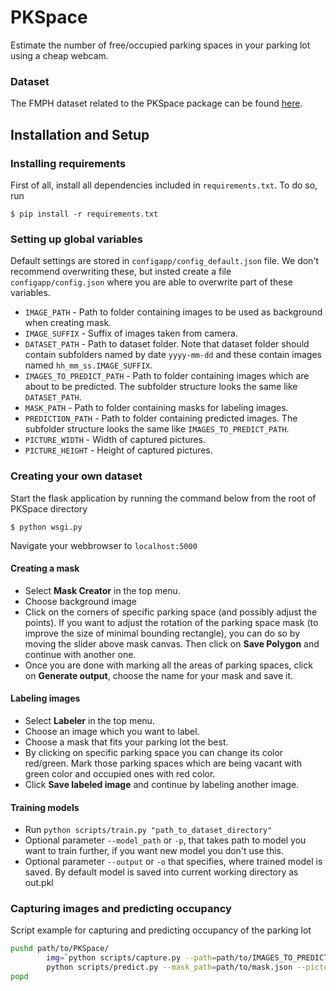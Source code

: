 # PKSpace
Estimate the number of free/occupied parking spaces in your parking lot using a cheap webcam.

### Dataset

The FMPH dataset related to the PKSpace package can be found
[here](https://zenodo.org/record/572368).

## Installation and Setup

### Installing requirements
First of all, install all dependencies included in `requirements.txt`. To do so,
run

`$ pip install -r requirements.txt`

### Setting up global variables

Default settings are stored in `configapp/config_default.json` file. We don't
recommend overwriting these, but insted create a file `configapp/config.json`
where you are able to overwrite part of these variables. 

* `IMAGE_PATH` - Path to folder containing images to be used as background when creating mask.
* `IMAGE_SUFFIX` - Suffix of images taken from camera.
* `DATASET_PATH` - Path to dataset folder. Note that dataset folder should contain subfolders named by date `yyyy-mm-dd` and these contain images named `hh_mm_ss.IMAGE_SUFFIX`.
* `IMAGES_TO_PREDICT_PATH` - Path to folder containing images which are about to be predicted. The subfolder structure looks the same like `DATASET_PATH`.
* `MASK_PATH` - Path to folder containing masks for labeling images.
* `PREDICTION_PATH` - Path to folder containing predicted images. The subfolder structure looks the same like `IMAGES_TO_PREDICT_PATH`.
* `PICTURE_WIDTH` - Width of captured pictures.
* `PICTURE_HEIGHT` - Height of captured pictures.

### Creating your own dataset

Start the flask application by running the command below from the root of PKSpace directory

`$ python wsgi.py`

Navigate your webbrowser to `localhost:5000`

#### Creating a mask

* Select **Mask Creator** in the top menu.
* Choose background image
* Click on the corners of specific parking space (and possibly adjust the points).
  If you want to adjust the rotation of the parking space mask (to improve the size of minimal bounding rectangle), you can do so by moving the slider above mask canvas.
  Then click on **Save Polygon** and continue with another one.
* Once you are done with marking all the areas of parking spaces, click on **Generate output**, choose the name for your mask and save it.

#### Labeling images

* Select **Labeler** in the top menu.
* Choose an image which you want to label.
* Choose a mask that fits your parking lot the best.
* By clicking on specific parking space you can change its color red/green.
  Mark those parking spaces which are being vacant with green color and occupied ones with red color.
* Click **Save labeled image** and continue by labeling another image.

#### Training models

* Run `python scripts/train.py "path_to_dataset_directory"`
* Optional parameter `--model_path` or `-p`, that takes path to model you want to train further, if you want new model you don't use this.
* Optional parameter `--output` or `-o` that specifies, where trained model is saved. By default model is saved into current working directory as out.pkl

### Capturing images and predicting occupancy

Script example for capturing and predicting occupancy of the parking lot

```bash
pushd path/to/PKSpace/
        img=`python scripts/capture.py --path=path/to/IMAGES_TO_PREDICT --rotate=180 --print-path=True`
        python scripts/predict.py --mask_path=path/to/mask.json --picture_path=path/to/$img --model_path=pkspace/models/MLP.pkl.2 --output=path/to/predictions/$img
popd
```


